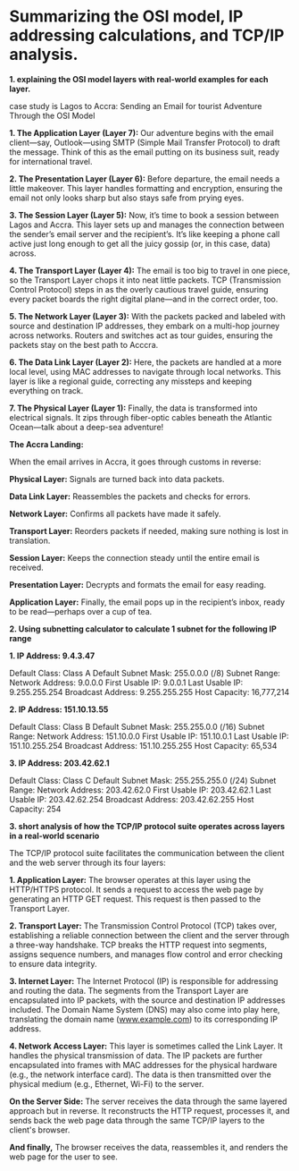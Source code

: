 # Summarizing the OSI model, IP addressing calculations, and TCP/IP analysis.

**1. explaining the OSI model layers with real-world examples for each layer.**

case study is Lagos to Accra: Sending an Email for tourist Adventure Through the OSI Model

**1. The Application Layer (Layer 7):** Our adventure begins with the email client—say, Outlook—using SMTP (Simple Mail Transfer Protocol) to draft the message. Think of this as the email putting on its business suit, ready for international travel.

**2. The Presentation Layer (Layer 6):** Before departure, the email needs a little makeover. This layer handles formatting and encryption, ensuring the email not only looks sharp but also stays safe from prying eyes.

**3. The Session Layer (Layer 5):** Now, it’s time to book a session between Lagos and Accra. This layer sets up and manages the connection between the sender’s email server and the recipient’s. It’s like keeping a phone call active just long enough to get all the juicy gossip (or, in this case, data) across.

**4. The Transport Layer (Layer 4):** The email is too big to travel in one piece, so the Transport Layer chops it into neat little packets. TCP (Transmission Control Protocol) steps in as the overly cautious travel guide, ensuring every packet boards the right digital plane—and in the correct order, too.

**5. The Network Layer (Layer 3):** With the packets packed and labeled with source and destination IP addresses, they embark on a multi-hop journey across networks. Routers and switches act as tour guides, ensuring the packets stay on the best path to Acccra.

**6. The Data Link Layer (Layer 2):** Here, the packets are handled at a more local level, using MAC addresses to navigate through local networks. This layer is like a regional guide, correcting any missteps and keeping everything on track.

**7. The Physical Layer (Layer 1):** Finally, the data is transformed into electrical signals. It zips through fiber-optic cables beneath the Atlantic Ocean—talk about a deep-sea adventure!

**The Accra Landing:**

When the email arrives in Accra, it goes through customs in reverse:

**Physical Layer:** Signals are turned back into data packets.

**Data Link Layer:** Reassembles the packets and checks for errors.

**Network Layer:** Confirms all packets have made it safely.

**Transport Layer:** Reorders packets if needed, making sure nothing is lost in translation.

**Session Layer:** Keeps the connection steady until the entire email is received.

**Presentation Layer:** Decrypts and formats the email for easy reading.

**Application Layer:** Finally, the email pops up in the recipient’s inbox, ready to be read—perhaps over a cup of tea.

**2. Using subnetting calculator to calculate 1 subnet for the following IP range**

**1. IP Address: 9.4.3.47**

Default Class: Class A
Default Subnet Mask: 255.0.0.0 (/8)
Subnet Range:
Network Address: 9.0.0.0
First Usable IP: 9.0.0.1
Last Usable IP: 9.255.255.254
Broadcast Address: 9.255.255.255
Host Capacity: 16,777,214

**2. IP Address: 151.10.13.55**
   
Default Class: Class B
Default Subnet Mask: 255.255.0.0 (/16)
Subnet Range:
Network Address: 151.10.0.0
First Usable IP: 151.10.0.1
Last Usable IP: 151.10.255.254
Broadcast Address: 151.10.255.255
Host Capacity: 65,534

**3. IP Address: 203.42.62.1**
   
Default Class: Class C
Default Subnet Mask: 255.255.255.0 (/24)
Subnet Range:
Network Address: 203.42.62.0
First Usable IP: 203.42.62.1
Last Usable IP: 203.42.62.254
Broadcast Address: 203.42.62.255
Host Capacity: 254


**3. short analysis of how the TCP/IP protocol suite operates across layers in a real-world scenario**

 The TCP/IP protocol suite facilitates the communication between the client and the web server through its four layers:

**1. Application Layer:**
The browser operates at this layer using the HTTP/HTTPS protocol. It sends a request to access the web page by generating an HTTP GET request. This request is then passed to the Transport Layer.

**2. Transport Layer:**
The Transmission Control Protocol (TCP) takes over, establishing a reliable connection between the client and the server through a three-way handshake. TCP breaks the HTTP request into segments, assigns sequence numbers, and manages flow control and error checking to ensure data integrity.

**3. Internet Layer:**
The Internet Protocol (IP) is responsible for addressing and routing the data. The segments from the Transport Layer are encapsulated into IP packets, with the source and destination IP addresses included. The Domain Name System (DNS) may also come into play here, translating the domain name (www.example.com) to its corresponding IP address.

**4. Network Access Layer:**
This layer is sometimes called the Link Layer. It handles the physical transmission of data. The IP packets are further encapsulated into frames with MAC addresses for the physical hardware (e.g., the network interface card). The data is then transmitted over the physical medium (e.g., Ethernet, Wi-Fi) to the server.

**On the Server Side:**
The server receives the data through the same layered approach but in reverse. It reconstructs the HTTP request, processes it, and sends back the web page data through the same TCP/IP layers to the client's browser.

**And finally,**
The browser receives the data, reassembles it, and renders the web page for the user to see.


